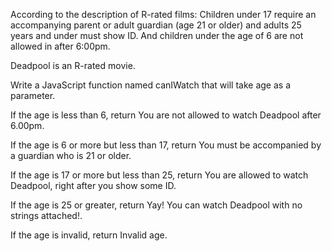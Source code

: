 According to the description of R-rated films: Children under 17 require an accompanying parent or adult guardian (age 21 or older) and adults 25 years and under must show ID. And children under the age of 6 are not allowed in after 6:00pm.

Deadpool is an R-rated movie.

Write a JavaScript function named canIWatch that will take age as a parameter.

If the age is less than 6, return You are not allowed to watch Deadpool after 6.00pm.

If the age is 6 or more but less than 17, return You must be accompanied by a guardian who is 21 or older.

If the age is 17 or more but less than 25, return You are allowed to watch Deadpool, right after you show some ID.

If the age is 25 or greater, return Yay! You can watch Deadpool with no strings attached!.

If the age is invalid, return Invalid age.